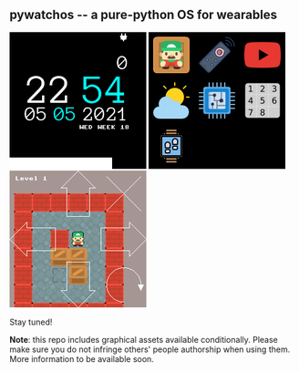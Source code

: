 pywatchos -- a pure-python OS for wearables
-------------------------------------------

![Home screen](images/screenshot-home.png)
![Apps](images/screenshot-launcher.png)
![Sokoban](images/screenshot-sokoban.png)

Stay tuned!

**Note**: this repo includes graphical assets available conditionally.
Please make sure you do not infringe others' people authorship when using them.
More information to be available soon.

